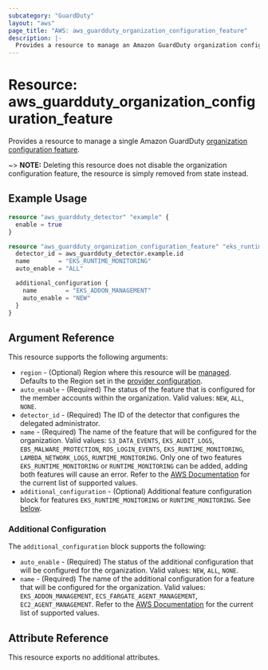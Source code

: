 ```yaml
---
subcategory: "GuardDuty"
layout: "aws"
page_title: "AWS: aws_guardduty_organization_configuration_feature"
description: |-
  Provides a resource to manage an Amazon GuardDuty organization configuration feature
---
```


# Resource: aws_guardduty_organization_configuration_feature

Provides a resource to manage a single Amazon GuardDuty [organization configuration feature](https://docs.aws.amazon.com/guardduty/latest/ug/guardduty-features-activation-model.html#guardduty-features).

~> **NOTE:** Deleting this resource does not disable the organization configuration feature, the resource is simply removed from state instead.

## Example Usage

```terraform
resource "aws_guardduty_detector" "example" {
  enable = true
}

resource "aws_guardduty_organization_configuration_feature" "eks_runtime_monitoring" {
  detector_id = aws_guardduty_detector.example.id
  name        = "EKS_RUNTIME_MONITORING"
  auto_enable = "ALL"

  additional_configuration {
    name        = "EKS_ADDON_MANAGEMENT"
    auto_enable = "NEW"
  }
}
```

## Argument Reference

This resource supports the following arguments:

* `region` - (Optional) Region where this resource will be [managed](https://docs.aws.amazon.com/general/latest/gr/rande.html#regional-endpoints). Defaults to the Region set in the [provider configuration](https://registry.terraform.io/providers/hashicorp/aws/latest/docs#aws-configuration-reference).
* `auto_enable` - (Required) The status of the feature that is configured for the member accounts within the organization. Valid values: `NEW`, `ALL`, `NONE`.
* `detector_id` - (Required) The ID of the detector that configures the delegated administrator.
* `name` - (Required) The name of the feature that will be configured for the organization. Valid values: `S3_DATA_EVENTS`, `EKS_AUDIT_LOGS`, `EBS_MALWARE_PROTECTION`, `RDS_LOGIN_EVENTS`, `EKS_RUNTIME_MONITORING`, `LAMBDA_NETWORK_LOGS`, `RUNTIME_MONITORING`. Only one of two features `EKS_RUNTIME_MONITORING` or `RUNTIME_MONITORING` can be added, adding both features will cause an error. Refer to the [AWS Documentation](https://docs.aws.amazon.com/guardduty/latest/APIReference/API_DetectorFeatureConfiguration.html) for the current list of supported values.
* `additional_configuration` - (Optional) Additional feature configuration block for features `EKS_RUNTIME_MONITORING` or `RUNTIME_MONITORING`. See [below](#additional-configuration).

### Additional Configuration

The `additional_configuration` block supports the following:

* `auto_enable` - (Required) The status of the additional configuration that will be configured for the organization. Valid values: `NEW`, `ALL`, `NONE`.
* `name` - (Required) The name of the additional configuration for a feature that will be configured for the organization. Valid values: `EKS_ADDON_MANAGEMENT`, `ECS_FARGATE_AGENT_MANAGEMENT`, `EC2_AGENT_MANAGEMENT`. Refer to the [AWS Documentation](https://docs.aws.amazon.com/guardduty/latest/APIReference/API_DetectorAdditionalConfiguration.html) for the current list of supported values.

## Attribute Reference

This resource exports no additional attributes.

